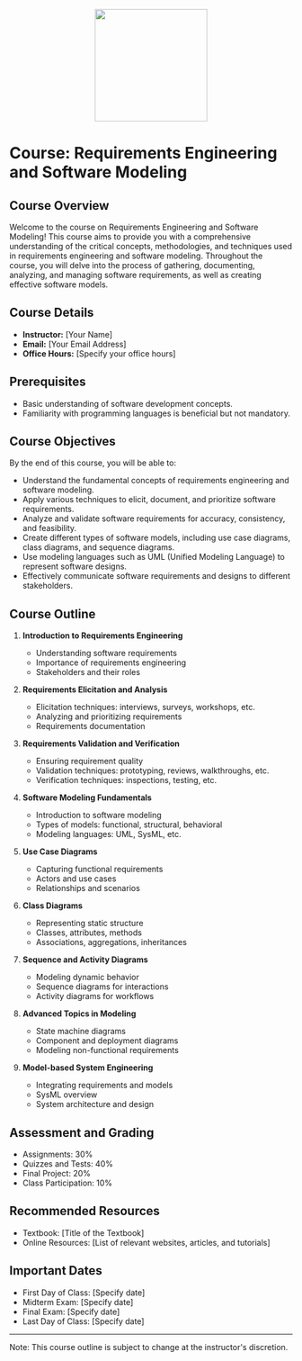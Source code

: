 <p align="center">
<img src="https://github.com/drshahizan/learn-github/blob/main/exercise/Shahliza/images/MyPicture.GIF" height="200"/>
</p>


# Course: Requirements Engineering and Software Modeling

## Course Overview

Welcome to the course on Requirements Engineering and Software Modeling! This course aims to provide you with a comprehensive understanding of the critical concepts, methodologies, and techniques used in requirements engineering and software modeling. Throughout the course, you will delve into the process of gathering, documenting, analyzing, and managing software requirements, as well as creating effective software models.

## Course Details

- **Instructor:** [Your Name]
- **Email:** [Your Email Address]
- **Office Hours:** [Specify your office hours]

## Prerequisites

- Basic understanding of software development concepts.
- Familiarity with programming languages is beneficial but not mandatory.

## Course Objectives

By the end of this course, you will be able to:

- Understand the fundamental concepts of requirements engineering and software modeling.
- Apply various techniques to elicit, document, and prioritize software requirements.
- Analyze and validate software requirements for accuracy, consistency, and feasibility.
- Create different types of software models, including use case diagrams, class diagrams, and sequence diagrams.
- Use modeling languages such as UML (Unified Modeling Language) to represent software designs.
- Effectively communicate software requirements and designs to different stakeholders.

## Course Outline

1. **Introduction to Requirements Engineering**
   - Understanding software requirements
   - Importance of requirements engineering
   - Stakeholders and their roles

2. **Requirements Elicitation and Analysis**
   - Elicitation techniques: interviews, surveys, workshops, etc.
   - Analyzing and prioritizing requirements
   - Requirements documentation

3. **Requirements Validation and Verification**
   - Ensuring requirement quality
   - Validation techniques: prototyping, reviews, walkthroughs, etc.
   - Verification techniques: inspections, testing, etc.

4. **Software Modeling Fundamentals**
   - Introduction to software modeling
   - Types of models: functional, structural, behavioral
   - Modeling languages: UML, SysML, etc.

5. **Use Case Diagrams**
   - Capturing functional requirements
   - Actors and use cases
   - Relationships and scenarios

6. **Class Diagrams**
   - Representing static structure
   - Classes, attributes, methods
   - Associations, aggregations, inheritances

7. **Sequence and Activity Diagrams**
   - Modeling dynamic behavior
   - Sequence diagrams for interactions
   - Activity diagrams for workflows

8. **Advanced Topics in Modeling**
   - State machine diagrams
   - Component and deployment diagrams
   - Modeling non-functional requirements

9. **Model-based System Engineering**
   - Integrating requirements and models
   - SysML overview
   - System architecture and design

## Assessment and Grading

- Assignments: 30%
- Quizzes and Tests: 40%
- Final Project: 20%
- Class Participation: 10%

## Recommended Resources

- Textbook: [Title of the Textbook]
- Online Resources: [List of relevant websites, articles, and tutorials]

## Important Dates

- First Day of Class: [Specify date]
- Midterm Exam: [Specify date]
- Final Exam: [Specify date]
- Last Day of Class: [Specify date]

---
Note: This course outline is subject to change at the instructor's discretion.
